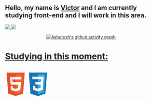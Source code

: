 ## Hello, my name is <a href="https://x.com/hhugoowszz">Victor</a> and I am currently studying front-end and I will work in this area.

<div>
  <a href="https://github.com/hugoowszz">
    <img height=180em" src="https://github-readme-stats.vercel.app/api?username=hugoowszz&show_icons=true&theme=dracula"/>
    <img height="180em" src="https://github-readme-stats.vercel.app/api/top-langs/?username=hugoowszz&layout=compact"/>
</div>

<div align="center" >
   
![Ashutosh's github activity graph](https://ssr-contributions-svg.vercel.app/_/hugoowszz?chart=3dbar&gap=0.6&scale=2&flatten=2&animation=wave&animation_duration=1&animation_delay=0.05&animation_amplitude=20&animation_frequency=0.5&animation_wave_center=10_0&format=svg&weeks=30&theme=dracula) 

</div>

<h1>Studying in this moment:</h1>
<div style="display: inline_block"><br>
  <img align="center" alt="Hugo-HTML" height="80" width="70" src="https://raw.githubusercontent.com/devicons/devicon/master/icons/html5/html5-original.svg">
  <img align="center" alt="Hugo-CSS" height="80" width="70" src="https://raw.githubusercontent.com/devicons/devicon/master/icons/css3/css3-original.svg">
</div>
